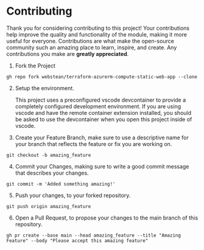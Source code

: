 # Contributing

Thank you for considering contributing to this project! Your contributions help improve the quality and functionality of the module, making it more useful for everyone.
Contributions are what make the open-source community such an amazing place to learn, inspire, and create. Any contributions you make are **greatly appreciated**.

1. Fork the Project

```shell
gh repo fork webstean/terraform-azurerm-compute-static-web-app --clone
```

2. Setup the environment.

   This project uses a preconfigured vscode devcontainer to provide a completely configured development environment. If you are using vscode and have the remote container extension installed, you should be asked to use the devcontainer when you open this project inside of vscode.

3. Create your Feature Branch, make sure to use a descriptive name for your branch that reflects the feature or fix you are working on.

```shell
git checkout -b amazing_feature
```

4. Commit your Changes, making sure to write a good commit message that describes your changes.

```shell
git commit -m 'Added something amazing!'
```

5. Push your changes, to your forked repository.

```shell
git push origin amazing_feature
```

6. Open a Pull Request, to propose your changes to the main branch of this repository.

```shell
gh pr create --base main --head amazing_feature --title "Amazing Feature" --body "Please accept this amazing feature"
```

